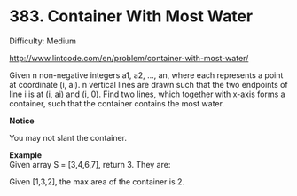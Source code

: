 # 383. Container With Most Water 

Difficulty: Medium

http://www.lintcode.com/en/problem/container-with-most-water/

Given n non-negative integers a1, a2, ..., an, where each represents a point at coordinate (i, ai). n vertical lines are drawn such that the two endpoints of line i is at (i, ai) and (i, 0). Find two lines, which together with x-axis forms a container, such that the container contains the most water.

**Notice**  

You may not slant the container.

**Example**  
Given array S = [3,4,6,7], return 3. They are:

Given [1,3,2], the max area of the container is 2.
